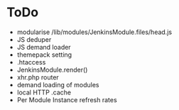 # ToDo #

 - modularise /lib/modules/JenkinsModule.files/head.js
 - JS deduper
 - JS demand loader
 - themepack setting
 - .htaccess
 - JenkinsModule.render()
 - xhr.php router
 - demand loading of modules
 - local HTTP .cache
 - Per Module Instance refresh rates

